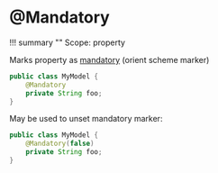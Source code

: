 # @Mandatory

!!! summary ""
    Scope: property

Marks property as [mandatory](https://orientdb.com/docs/3.0.x/sql/SQL-Alter-Property.html) (orient scheme marker)

```java
public class MyModel {
    @Mandatory
    private String foo;
}
```

May be used to unset mandatory marker:

```java
public class MyModel {
    @Mandatory(false)
    private String foo;
}
```